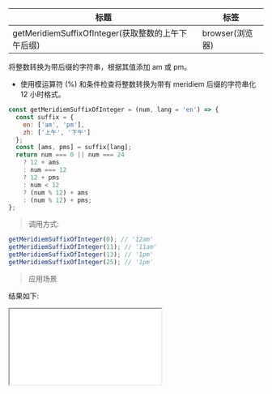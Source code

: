 | 标题                                               | 标签            |
| -------------------------------------------------- | --------------- |
| getMeridiemSuffixOfInteger(获取整数的上午下午后缀) | browser(浏览器) |

将整数转换为带后缀的字符串，根据其值添加 am 或 pm。

- 使用模运算符 (%) 和条件检查将整数转换为带有 meridiem 后缀的字符串化 12 小时格式。

```js
const getMeridiemSuffixOfInteger = (num, lang = 'en') => {
  const suffix = {
    en: ['am', 'pm'],
    zh: ['上午', '下午']
  };
  const [ams, pms] = suffix[lang];
  return num === 0 || num === 24
    ? 12 + ams
    : num === 12
    ? 12 + pms
    : num < 12
    ? (num % 12) + ams
    : (num % 12) + pms;
};
```

> 调用方式:

```js
getMeridiemSuffixOfInteger(0); // '12am'
getMeridiemSuffixOfInteger(11); // '11am'
getMeridiemSuffixOfInteger(13); // '1pm'
getMeridiemSuffixOfInteger(25); // '1pm'
```

> 应用场景

<div class="code-editor" data-url="codes/javascript/html/getMeridiemSuffixOfInteger.html" data-language="html"></div>

结果如下:

<iframe src="codes/javascript/html/getMeridiemSuffixOfInteger.html"></iframe>
